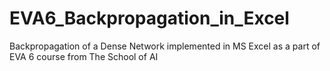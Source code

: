 # EVA6_Backpropagation_in_Excel
Backpropagation of a Dense Network implemented in MS Excel as a part of EVA 6 course from The School of AI
